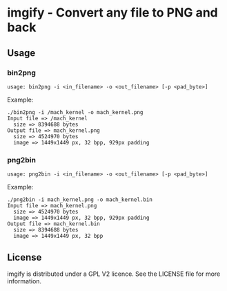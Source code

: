 # imgify - Convert any file to PNG and back

## Usage

### bin2png

	usage: bin2png -i <in_filename> -o <out_filename> [-p <pad_byte>]

Example:

	./bin2png -i /mach_kernel -o mach_kernel.png
	Input file => /mach_kernel
	  size => 8394688 bytes
	Output file => mach_kernel.png
	  size => 4524970 bytes
	  image => 1449x1449 px, 32 bpp, 929px padding

### png2bin

	usage: png2bin -i <in_filename> -o <out_filename> [-p <pad_byte>]

Example:

	./png2bin -i mach_kernel.png -o mach_kernel.bin
	Input file => mach_kernel.png
	  size => 4524970 bytes
	  image => 1449x1449 px, 32 bpp, 929px padding
	Output file => mach_kernel.bin
	  size => 8394688 bytes
	  image => 1449x1449 px, 32 bpp

## License

imgify is distributed under a GPL V2 licence. See the LICENSE file for more information.